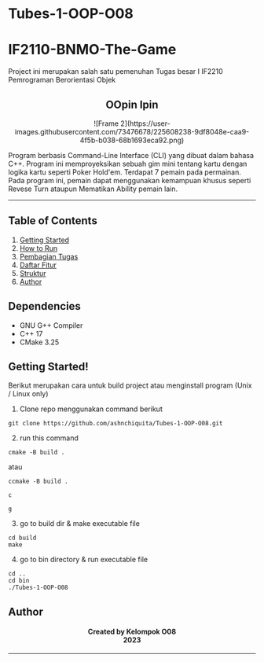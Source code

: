 # Tubes-1-OOP-O08
# IF2110-BNMO-The-Game
 Project ini merupakan salah satu pemenuhan Tugas besar I IF2210 Pemrograman Berorientasi Objek
<h2 align="center">
  OOpin Ipin<br/>
</h2>

<p align="center">
![Frame 2](https://user-images.githubusercontent.com/73476678/225608238-9df8048e-caa9-4f5b-b038-68b1693eca92.png)

</p>

<p> Program berbasis Command-Line Interface (CLI) yang dibuat dalam bahasa C++. Program ini memproyeksikan sebuah gim mini tentang kartu dengan logika kartu seperti Poker Hold'em. Terdapat 7 pemain pada permainan. Pada program ini, pemain dapat menggunakan kemampuan khusus seperti Revese Turn ataupun Mematikan Ability pemain lain. </p>
<hr>

## Table of Contents
1. [Getting Started](#getting-started)
2. [How to Run](#how-to-run)
3. [Pembagian Tugas](#pembagian-tugas)
4. [Daftar Fitur](#daftar-fitur)
5. [Struktur](#struktur)
6. [Author](#author)

## Dependencies

- GNU G++ Compiler
- C++ 17
- CMake 3.25

<a name="getting started"></a>

## Getting Started!

Berikut merupakan cara untuk build project atau menginstall program
(Unix / Linux only)
1. Clone repo menggunakan command berikut

```
git clone https://github.com/ashnchiquita/Tubes-1-OOP-O08.git
```

2. run this command

```
cmake -B build .
```
atau
```
ccmake -B build .
```
```
c
```
```
g
```
3. go to build dir & make executable file

```
cd build
make
```

4. go to bin directory & run executable file

```
cd ..
cd bin
./Tubes-1-OOP-O08
```

<a name="author"></a>

## Author
<h4 align="center">
    Created by Kelompok O08<br/>
    2023
</h4>
<hr>
